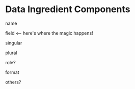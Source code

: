 # Data Ingredient Components

name

field &lt;-- here's where the magic happens!

singular

plural

role?

format

others?

